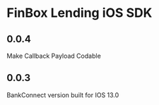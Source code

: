 #  FinBox Lending iOS SDK

## 0.0.4

Make Callback Payload Codable


## 0.0.3

BankConnect version built for IOS 13.0

